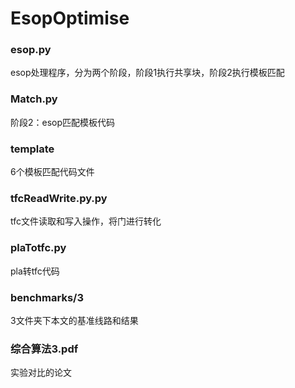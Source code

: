 # EsopOptimise
### esop.py
esop处理程序，分为两个阶段，阶段1执行共享块，阶段2执行模板匹配
### Match.py
阶段2：esop匹配模板代码
### template
6个模板匹配代码文件
### tfcReadWrite.py.py
tfc文件读取和写入操作，将门进行转化
### plaTotfc.py
pla转tfc代码
### benchmarks/3
3文件夹下本文的基准线路和结果
### 综合算法3.pdf
实验对比的论文

